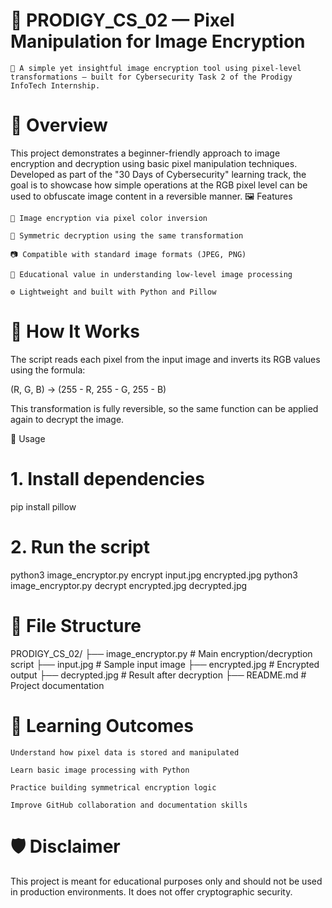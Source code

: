 # 🧠 PRODIGY_CS_02 — Pixel Manipulation for Image Encryption

    🔐 A simple yet insightful image encryption tool using pixel-level transformations — built for Cybersecurity Task 2 of the Prodigy InfoTech Internship.

# 📌 Overview

This project demonstrates a beginner-friendly approach to image encryption and decryption using basic pixel manipulation techniques. Developed as part of the "30 Days of Cybersecurity" learning track, the goal is to showcase how simple operations at the RGB pixel level can be used to obfuscate image content in a reversible manner.
🖼️ Features

    🔄 Image encryption via pixel color inversion

    🔁 Symmetric decryption using the same transformation

    📷 Compatible with standard image formats (JPEG, PNG)

    🧠 Educational value in understanding low-level image processing

    ⚙️ Lightweight and built with Python and Pillow

# 🔧 How It Works

The script reads each pixel from the input image and inverts its RGB values using the formula:

(R, G, B) → (255 - R, 255 - G, 255 - B)

This transformation is fully reversible, so the same function can be applied again to decrypt the image.

🚀 Usage

# 1. Install dependencies
pip install pillow

#  2. Run the script
python3 image_encryptor.py encrypt input.jpg encrypted.jpg
python3 image_encryptor.py decrypt encrypted.jpg decrypted.jpg

# 📂 File Structure

PRODIGY_CS_02/
├── image_encryptor.py     # Main encryption/decryption script
├── input.jpg              # Sample input image
├── encrypted.jpg          # Encrypted output
├── decrypted.jpg          # Result after decryption
├── README.md              # Project documentation

# 🎯 Learning Outcomes

    Understand how pixel data is stored and manipulated

    Learn basic image processing with Python

    Practice building symmetrical encryption logic

    Improve GitHub collaboration and documentation skills

# 🛡️ Disclaimer

This project is meant for educational purposes only and should not be used in production environments. It does not offer cryptographic security.
